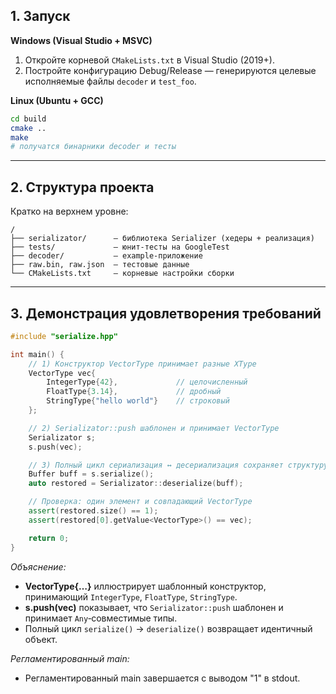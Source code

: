 ## 1. Запуск

**Windows (Visual Studio + MSVC)**  
1. Откройте корневой `CMakeLists.txt` в Visual Studio (2019+).  
2. Постройте конфигурацию Debug/Release — генерируются целевые исполняемые файлы `decoder` и `test_foo`.  

**Linux (Ubuntu + GCC)**  
```bash
cd build
cmake ..
make
# получатся бинарники decoder и тесты
```

---

## 2. Структура проекта
Кратко на верхнем уровне:
```
/
├── serializator/      — библиотека Serializer (хедеры + реализация)
├── tests/             — юнит‑тесты на GoogleTest
├── decoder/           — example-приложение
├── raw.bin, raw.json  — тестовые данные
└── CMakeLists.txt     — корневые настройки сборки
```

---

## 3. Демонстрация удовлетворения требований

```cpp
#include "serialize.hpp"

int main() {
    // 1) Конструктор VectorType принимает разные XType
    VectorType vec{
        IntegerType{42},             // целочисленный
        FloatType{3.14},             // дробный
        StringType{"hello world"}    // строковый
    };

    // 2) Serializator::push шаблонен и принимает VectorType
    Serializator s;
    s.push(vec);

    // 3) Полный цикл сериализация ↔ десериализация сохраняет структуру
    Buffer buff = s.serialize();
    auto restored = Serializator::deserialize(buff);

    // Проверка: один элемент и совпадающий VectorType
    assert(restored.size() == 1);
    assert(restored[0].getValue<VectorType>() == vec);

    return 0;
}
```

*Объяснение:*  
- **VectorType{…}** иллюстрирует шаблонный конструктор, принимающий `IntegerType`, `FloatType`, `StringType`.  
- **s.push(vec)** показывает, что `Serializator::push` шаблонен и принимает `Any`‑совместимые типы.  
- Полный цикл `serialize()` → `deserialize()` возвращает идентичный объект.

*Регламентированный main:*  
- Регламентированный main завершается с выводом "1" в stdout.